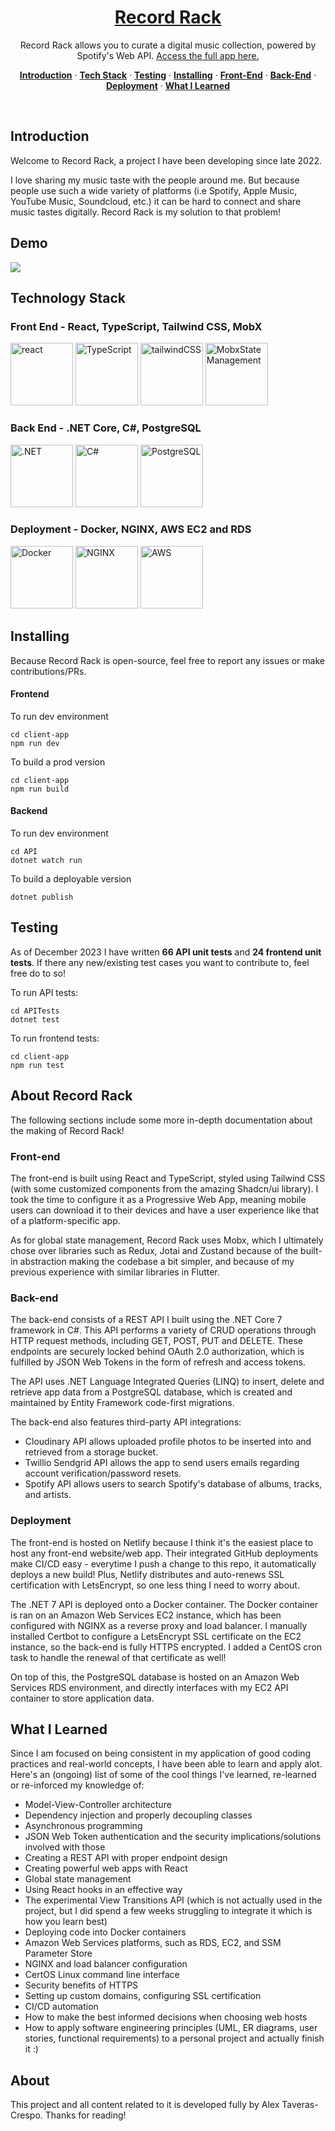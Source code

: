 
<h1 align="center"><a href="https://recordrack.ca">Record Rack</a></h1>
<p align="center">
 Record Rack allows you to curate a digital music collection, powered by Spotify's Web API. <a href="https://recordrack.ca">Access the full app here.</a>
</p>
<p align="center">
  <a href="#introduction"><strong>Introduction</strong></a> ·
  <a href="#technology-stack"><strong>Tech Stack</strong></a> ·
  <a href="#testing"><strong>Testing</strong></a> · 
  <a href="#installing"><strong>Installing</strong></a> ·
  <a href="#front-end"><strong>Front-End</strong></a> ·
  <a href="#back-end"><strong>Back-End</strong></a> ·
  <a href="#deployment"><strong>Deployment</strong></a> ·
<a href="#what-i-learned"><strong>What I Learned</strong></a>
</p>
<br/>

## Introduction

Welcome to Record Rack, a project I have been developing since late 2022. 

I love sharing my music taste with the people around me. But because people use such a wide variety of platforms (i.e Spotify, Apple Music, YouTube Music, Soundcloud, etc.) it can be hard to connect and share music tastes digitally. Record Rack is my solution to that problem!

## Demo

![](https://github.com/ataverascrespo/ataverascrespo/blob/main/recordrack_demo.gif)

## Technology Stack

<div class="flex flex-col">
  <h3>Front End - React, TypeScript, Tailwind CSS, MobX</h1> 
  
  <div class="flex flex-row">
    <img src="https://upload.wikimedia.org/wikipedia/commons/thumb/a/a7/React-icon.svg/1200px-React-icon.svg.png" alt="react" width="100"/>
    <img src="https://upload.wikimedia.org/wikipedia/commons/thumb/4/4c/Typescript_logo_2020.svg/512px-Typescript_logo_2020.svg.png?20221110153201" alt="TypeScript" width="100"/>
    <img src="https://files.raycast.com/sjxs3pxsc6k63ju0fzv8l3cu4v90" alt="tailwindCSS" width="100"/>
    <img src="https://mobx.js.org/img/mobx.png" alt="MobxStateManagement" width="100"/>
  </div>
</div>

<div class="flex flex-col">
  <h3>Back End - .NET Core, C#, PostgreSQL</h1> 
  
  <div class="flex flex-row">
    <img src="https://upload.wikimedia.org/wikipedia/commons/thumb/e/ee/.NET_Core_Logo.svg/2048px-.NET_Core_Logo.svg.png" alt=".NET" width="100"/>
    <img src="https://seeklogo.com/images/C/c-sharp-c-logo-02F17714BA-seeklogo.com.png" alt="C#" width="100"/>
    <img src="https://upload.wikimedia.org/wikipedia/commons/thumb/2/29/Postgresql_elephant.svg/1200px-Postgresql_elephant.svg.png" alt="PostgreSQL" width="100"/>
  </div>
</div>


<div class="flex flex-col">
  <h3>Deployment - Docker, NGINX, AWS EC2 and RDS</h1> 
  
  <div class="flex flex-row">
    <img src="https://images.crunchbase.com/image/upload/c_lpad,f_auto,q_auto:eco,dpr_1/ywjqppks5ffcnbfjuttq" alt="Docker" width="100"/>
    <img src="https://managedserver.it/wp-content/uploads/2021/11/nginx.png" alt="NGINX" width="100"/>
    <img src="https://static-00.iconduck.com/assets.00/aws-icon-1024x1024-runl182z.png" alt="AWS" width="100"/>
  </div>
</div>


## Installing
Because Record Rack is open-source, feel free to report any issues or make contributions/PRs.

#### Frontend
To run dev environment
    
    cd client-app
    npm run dev

To build a prod version
    
    cd client-app
    npm run build

#### Backend
To run dev environment
    
    cd API
    dotnet watch run

To build a deployable version
    
    dotnet publish

## Testing
As of December 2023 I have written **66 API unit tests** and **24 frontend unit tests**. If there any new/existing test cases you want to contribute to, feel free do to so!

To run API tests: 
    
    cd APITests
    dotnet test

To run frontend tests: 
    
    cd client-app
    npm run test

## About Record Rack
The following sections include some more in-depth documentation about the making of Record Rack!
### Front-end 

The front-end is built using React and TypeScript, styled using Tailwind CSS (with some customized components from the amazing Shadcn/ui library). I took the time to configure it as a Progressive Web App, meaning mobile users can download it to their devices and have a user experience like that of a platform-specific app.

As for global state management, Record Rack uses Mobx, which I ultimately chose over libraries such as Redux, Jotai and Zustand because of the built-in abstraction making the codebase a bit simpler, and because of my previous experience with similar libraries in Flutter.

### Back-end

The back-end consists of a REST API I built using the .NET Core 7 framework in C#. This API performs a variety of CRUD operations through HTTP request methods, including GET, POST, PUT and DELETE. These endpoints are securely locked behind OAuth 2.0 authorization, which is fulfilled by JSON Web Tokens in the form of refresh and access tokens. 

The API uses .NET Language Integrated Queries (LINQ) to insert, delete and retrieve app data from a PostgreSQL database, which is created and maintained by Entity Framework code-first migrations. 

The back-end also features third-party API integrations:
- Cloudinary API allows uploaded profile photos to be inserted into and retrieved from a storage bucket.
- Twillio Sendgrid API allows the app to send users emails regarding account verification/password resets.
- Spotify API allows users to search Spotify's database of albums, tracks, and artists. 

### Deployment

The front-end is hosted on Netlify because I think it's the easiest place to host any front-end website/web app. Their integrated GitHub deployments make CI/CD  easy - everytime I push a change to this repo, it automatically deploys a new build! Plus, Netlify distributes and auto-renews SSL certification with LetsEncrypt, so one less thing I need to worry about.

The .NET 7 API is deployed onto a Docker container. The Docker container is ran on an Amazon Web Services EC2 instance, which has been configured with NGINX as a reverse proxy and load balancer. I manually installed Certbot to configure a LetsEncrypt SSL certificate on the EC2 instance, so the back-end is fully HTTPS encrypted. I added a CentOS cron task to handle the renewal of that certificate as well!

On top of this, the PostgreSQL database is hosted on an Amazon Web Services RDS environment, and directly interfaces with my EC2 API container to store application data.

## What I Learned

Since I am focused on being consistent in my application of good coding practices and real-world concepts, I have been able to learn and apply alot. Here's an (ongoing) list of some of the cool things I've learned, re-learned or re-inforced my knowledge of: 

* Model-View-Controller architecture 
* Dependency injection and properly decoupling classes
* Asynchronous programming
* JSON Web Token authentication and the security implications/solutions involved with those
* Creating a REST API with proper endpoint design
* Creating powerful web apps with React
* Global state management
* Using React hooks in an effective way
* The experimental View Transitions API (which is not actually used in the project, but I did spend a few weeks struggling to integrate it which is how you learn best)
* Deploying code into Docker containers
* Amazon Web Services platforms, such as RDS, EC2, and SSM Parameter Store
* NGINX and load balancer configuration
* CertOS Linux command line interface
* Security benefits of HTTPS
* Setting up custom domains, configuring SSL certification
* CI/CD automation
* How to make the best informed decisions when choosing web hosts
* How to apply software engineering principles (UML, ER diagrams, user stories, functional requirements) to a personal project and actually finish it :)

## About
This project and all content related to it is developed fully by Alex Taveras-Crespo. Thanks for reading!
 
